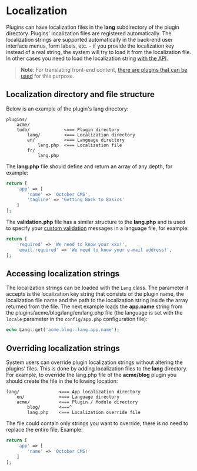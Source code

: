 # Localization

Plugins can have localization files in the **lang** subdirectory of the plugin directory. Plugins' localization files are registered automatically. The localization strings are supported automatically in the back-end user interface menus, form labels, etc. - if you provide the localization key instead of a real string, the system will try to load it from the localization file. In other cases you need to load the localization string [with the API](#accessing-localization-strings).

> **Note**: For translating front-end content, [there are plugins that can be used](http://octobercms.com/plugin/rainlab-translate) for this purpose.

## Localization directory and file structure

Below is an example of the plugin's lang directory:

```
plugins/
    acme/
    todo/             <=== Plugin directory
        lang/         <=== Localization directory
        en/           <=== Language directory
            lang.php  <=== Localization file
        fr/
            lang.php
```

The **lang.php** file should define and return an array of any depth, for example:

```php
return [
    'app' => [
        'name' => 'October CMS',
        'tagline' => 'Getting Back to Basics'
    ]
];
```

The **validation.php** file has a similar structure to the **lang.php** and is used to specify your [custom validation](https://octobercms.com/docs/services/validation#localization) messages in a language file, for example:

```php
return [
    'required' => 'We need to know your xxx!',
    'email.required' => 'We need to know your e-mail address!',
];
```

## Accessing localization strings

The localization strings can be loaded with the `Lang` class. The parameter it accepts is the localization key string that consists of the plugin name, the localization file name and the path to the localization string inside the array returned from the file. The next example loads the **app.name** string from the plugins/acme/blog/lang/en/lang.php file (the language is set with the `locale` parameter in the `config/app.php` configuration file):

```php
echo Lang::get('acme.blog::lang.app.name');
```

## Overriding localization strings

System users can override plugin localization strings without altering the plugins' files. This is done by adding localization files to the **lang** directory. For example, to override the lang.php file of the **acme/blog** plugin you should create the file in the following location:

```
lang/               <=== App localization directory
    en/             <=== Language directory
    acme/           <=== Plugin / Module directory
        blog/       <===^
        lang.php    <=== Localization override file
```

The file could contain only strings you want to override, there is no need to replace the entire file. Example:

```php
return [
    'app' => [
        'name' => 'October CMS!'
    ]
];
```
